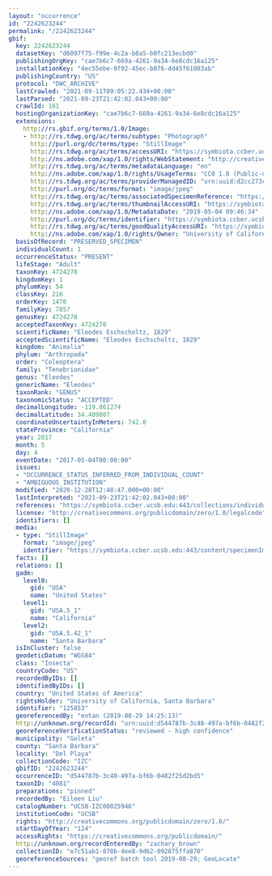 ```yaml
---
layout: "occurrence"
id: "2242623244"
permalink: "/2242623244"
gbif:
  key: 2242623244
  datasetKey: "d6097f75-f99e-4c2a-b8a5-b0fc213ecbd0"
  publishingOrgKey: "cae7b6c7-669a-4261-9a34-6e8cdc16a125"
  installationKey: "4ec55ebe-9f92-45ec-b076-dd45f61003ab"
  publishingCountry: "US"
  protocol: "DWC_ARCHIVE"
  lastCrawled: "2021-09-11T09:05:22.434+00:00"
  lastParsed: "2021-09-23T21:42:02.043+00:00"
  crawlId: 161
  hostingOrganizationKey: "cae7b6c7-669a-4261-9a34-6e8cdc16a125"
  extensions:
    http://rs.gbif.org/terms/1.0/Image:
    - http://rs.tdwg.org/ac/terms/subtype: "Photograph"
      http://purl.org/dc/terms/type: "StillImage"
      http://rs.tdwg.org/ac/terms/accessURI: "https://symbiota.ccber.ucsb.edu:443/content/specimenImages/UCSB_IZC/UCSB-IZC00025/UCSB-IZC00025946_lg.jpg"
      http://ns.adobe.com/xap/1.0/rights/WebStatement: "http://creativecommons.org/publicdomain/zero/1.0/"
      http://rs.tdwg.org/ac/terms/metadataLanguage: "en"
      http://ns.adobe.com/xap/1.0/rights/UsageTerms: "CC0 1.0 (Public-domain)"
      http://rs.tdwg.org/ac/terms/providerManagedID: "urn:uuid:d2cc273c-2c53-43b8-9efa-c06f89f6efed"
      http://purl.org/dc/terms/format: "image/jpeg"
      http://rs.tdwg.org/ac/terms/associatedSpecimenReference: "https://symbiota.ccber.ucsb.edu:443/collections/individual/index.php?occid=125853"
      http://rs.tdwg.org/ac/terms/thumbnailAccessURI: "https://symbiota.ccber.ucsb.edu:443/content/specimenImages/UCSB_IZC/UCSB-IZC00025/UCSB-IZC00025946_tn.jpg"
      http://ns.adobe.com/xap/1.0/MetadataDate: "2019-05-04 09:46:34"
      http://purl.org/dc/terms/identifier: "https://symbiota.ccber.ucsb.edu:443/content/specimenImages/UCSB_IZC/UCSB-IZC00025/UCSB-IZC00025946_lg.jpg"
      http://rs.tdwg.org/ac/terms/goodQualityAccessURI: "https://symbiota.ccber.ucsb.edu:443/content/specimenImages/UCSB_IZC/UCSB-IZC00025/UCSB-IZC00025946.jpg"
      http://ns.adobe.com/xap/1.0/rights/Owner: "University of California, Santa Barbara"
  basisOfRecord: "PRESERVED_SPECIMEN"
  individualCount: 1
  occurrenceStatus: "PRESENT"
  lifeStage: "Adult"
  taxonKey: 4724278
  kingdomKey: 1
  phylumKey: 54
  classKey: 216
  orderKey: 1470
  familyKey: 7857
  genusKey: 4724278
  acceptedTaxonKey: 4724278
  scientificName: "Eleodes Eschscholtz, 1829"
  acceptedScientificName: "Eleodes Eschscholtz, 1829"
  kingdom: "Animalia"
  phylum: "Arthropoda"
  order: "Coleoptera"
  family: "Tenebrionidae"
  genus: "Eleodes"
  genericName: "Eleodes"
  taxonRank: "GENUS"
  taxonomicStatus: "ACCEPTED"
  decimalLongitude: -119.861274
  decimalLatitude: 34.409807
  coordinateUncertaintyInMeters: 742.0
  stateProvince: "California"
  year: 2017
  month: 5
  day: 4
  eventDate: "2017-05-04T00:00:00"
  issues:
  - "OCCURRENCE_STATUS_INFERRED_FROM_INDIVIDUAL_COUNT"
  - "AMBIGUOUS_INSTITUTION"
  modified: "2020-12-28T12:48:47.000+00:00"
  lastInterpreted: "2021-09-23T21:42:02.043+00:00"
  references: "https://symbiota.ccber.ucsb.edu:443/collections/individual/index.php?occid=125853"
  license: "http://creativecommons.org/publicdomain/zero/1.0/legalcode"
  identifiers: []
  media:
  - type: "StillImage"
    format: "image/jpeg"
    identifier: "https://symbiota.ccber.ucsb.edu:443/content/specimenImages/UCSB_IZC/UCSB-IZC00025/UCSB-IZC00025946_lg.jpg"
  facts: []
  relations: []
  gadm:
    level0:
      gid: "USA"
      name: "United States"
    level1:
      gid: "USA.5_1"
      name: "California"
    level2:
      gid: "USA.5.42_1"
      name: "Santa Barbara"
  isInCluster: false
  geodeticDatum: "WGS84"
  class: "Insecta"
  countryCode: "US"
  recordedByIDs: []
  identifiedByIDs: []
  country: "United States of America"
  rightsHolder: "University of California, Santa Barbara"
  identifier: "125853"
  georeferencedBy: "entan (2019-08-29 14:25:13)"
  http://unknown.org/recordId: "urn:uuid:d544787b-3c48-497a-bf6b-0482f25d2bd5"
  georeferenceVerificationStatus: "reviewed - high confidence"
  municipality: "Goleta"
  county: "Santa Barbara"
  locality: "Del Playa"
  collectionCode: "IZC"
  gbifID: "2242623244"
  occurrenceID: "d544787b-3c48-497a-bf6b-0482f25d2bd5"
  taxonID: "4081"
  preparations: "pinned"
  recordedBy: "Eileen Liu"
  catalogNumber: "UCSB-IZC00025946"
  institutionCode: "UCSB"
  rights: "http://creativecommons.org/publicdomain/zero/1.0/"
  startDayOfYear: "124"
  accessRights: "https://creativecommons.org/publicdomain/"
  http://unknown.org/recordEnteredBy: "zachary_brown"
  collectionID: "e7c51ab1-870b-4ee8-9d62-092875ffa870"
  georeferenceSources: "georef batch tool 2019-08-29; GeoLocate"
---
```

